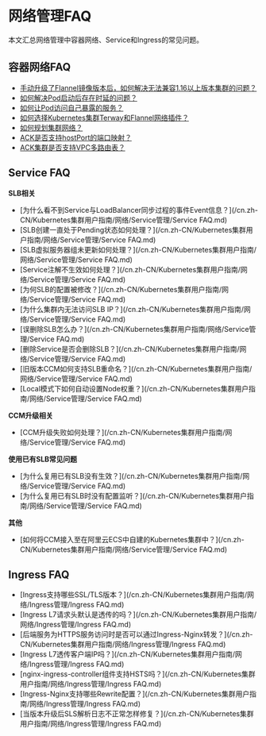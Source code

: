 # 网络管理FAQ

本文汇总网络管理中容器网络、Service和Ingress的常见问题。

## 容器网络FAQ

-   [手动升级了Flannel镜像版本后，如何解决无法兼容1.16以上版本集群的问题？](/cn.zh-CN/Kubernetes集群用户指南/网络/容器网络CNI/容器网络FAQ.md)
-   [如何解决Pod启动后存在时延的问题？](/cn.zh-CN/Kubernetes集群用户指南/网络/容器网络CNI/容器网络FAQ.md)
-   [如何让Pod访问自己暴露的服务？](/cn.zh-CN/Kubernetes集群用户指南/网络/容器网络CNI/容器网络FAQ.md)
-   [如何选择Kubernetes集群Terway和Flannel网络插件？](/cn.zh-CN/Kubernetes集群用户指南/网络/容器网络CNI/容器网络FAQ.md)
-   [如何规划集群网络？](/cn.zh-CN/Kubernetes集群用户指南/网络/容器网络CNI/容器网络FAQ.md)
-   [ACK是否支持hostPort的端口映射？](/cn.zh-CN/Kubernetes集群用户指南/网络/容器网络CNI/容器网络FAQ.md)
-   [ACK集群是否支持VPC多路由表？](/cn.zh-CN/Kubernetes集群用户指南/网络/容器网络CNI/容器网络FAQ.md)

## Service FAQ

**SLB相关**

-   [为什么看不到Service与LoadBalancer同步过程的事件Event信息？](/cn.zh-CN/Kubernetes集群用户指南/网络/Service管理/Service FAQ.md)
-   [SLB创建一直处于Pending状态如何处理？](/cn.zh-CN/Kubernetes集群用户指南/网络/Service管理/Service FAQ.md)
-   [SLB虚拟服务器组未更新如何处理？](/cn.zh-CN/Kubernetes集群用户指南/网络/Service管理/Service FAQ.md)
-   [Service注解不生效如何处理？](/cn.zh-CN/Kubernetes集群用户指南/网络/Service管理/Service FAQ.md)
-   [为何SLB的配置被修改？](/cn.zh-CN/Kubernetes集群用户指南/网络/Service管理/Service FAQ.md)
-   [为什么集群内无法访问SLB IP？](/cn.zh-CN/Kubernetes集群用户指南/网络/Service管理/Service FAQ.md)
-   [误删除SLB怎么办？](/cn.zh-CN/Kubernetes集群用户指南/网络/Service管理/Service FAQ.md)
-   [删除Service是否会删除SLB？](/cn.zh-CN/Kubernetes集群用户指南/网络/Service管理/Service FAQ.md)
-   [旧版本CCM如何支持SLB重命名？](/cn.zh-CN/Kubernetes集群用户指南/网络/Service管理/Service FAQ.md)
-   [Local模式下如何自动设置Node权重？](/cn.zh-CN/Kubernetes集群用户指南/网络/Service管理/Service FAQ.md)

**CCM升级相关**

-   [CCM升级失败如何处理？](/cn.zh-CN/Kubernetes集群用户指南/网络/Service管理/Service FAQ.md)

**使用已有SLB常见问题**

-   [为什么复用已有SLB没有生效？](/cn.zh-CN/Kubernetes集群用户指南/网络/Service管理/Service FAQ.md)
-   [为什么复用已有SLB时没有配置监听？](/cn.zh-CN/Kubernetes集群用户指南/网络/Service管理/Service FAQ.md)

**其他**

-   [如何将CCM接入至在阿里云ECS中自建的Kubernetes集群中？](/cn.zh-CN/Kubernetes集群用户指南/网络/Service管理/Service FAQ.md)

## Ingress FAQ

-   [Ingress支持哪些SSL/TLS版本？](/cn.zh-CN/Kubernetes集群用户指南/网络/Ingress管理/Ingress FAQ.md)
-   [Ingress L7请求头默认是透传的吗？](/cn.zh-CN/Kubernetes集群用户指南/网络/Ingress管理/Ingress FAQ.md)
-   [后端服务为HTTPS服务访问时是否可以通过Ingress-Nginx转发？](/cn.zh-CN/Kubernetes集群用户指南/网络/Ingress管理/Ingress FAQ.md)
-   [Ingress L7透传客户端IP吗？](/cn.zh-CN/Kubernetes集群用户指南/网络/Ingress管理/Ingress FAQ.md)
-   [nginx-ingress-controller组件支持HSTS吗？](/cn.zh-CN/Kubernetes集群用户指南/网络/Ingress管理/Ingress FAQ.md)
-   [Ingress-Nginx支持哪些Rewrite配置？](/cn.zh-CN/Kubernetes集群用户指南/网络/Ingress管理/Ingress FAQ.md)
-   [当版本升级后SLS解析日志不正常怎样修复？](/cn.zh-CN/Kubernetes集群用户指南/网络/Ingress管理/Ingress FAQ.md)

